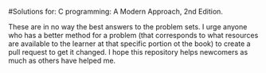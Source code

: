 #Solutions for: C programming: A Modern Approach, 2nd Edition.

These are in no way the best answers to the problem sets. I urge anyone who has a better method for a problem (that corresponds to what resources are available to the learner at that specific portion ot the book) to create a pull request to get it changed. I hope this repository helps newcomers as much as others have helped me.
